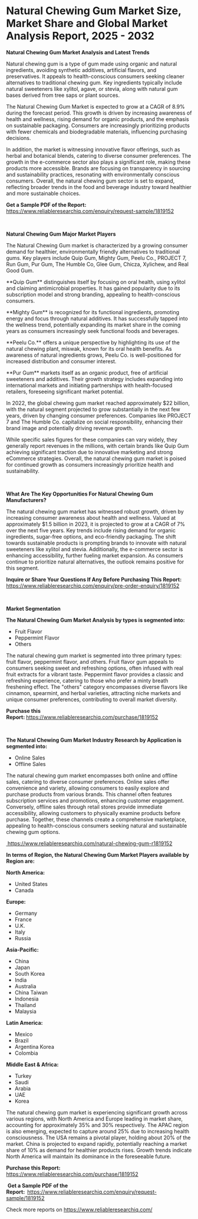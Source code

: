 <p><h1>Natural Chewing Gum Market Size, Market Share and Global Market Analysis Report, 2025 - 2032</h1></p><p><strong>Natural Chewing Gum Market Analysis and Latest Trends</strong></p>
<p><p>Natural chewing gum is a type of gum made using organic and natural ingredients, avoiding synthetic additives, artificial flavors, and preservatives. It appeals to health-conscious consumers seeking cleaner alternatives to traditional chewing gum. Key ingredients typically include natural sweeteners like xylitol, agave, or stevia, along with natural gum bases derived from tree saps or plant sources.</p><p>The Natural Chewing Gum Market is expected to grow at a CAGR of 8.9% during the forecast period. This growth is driven by increasing awareness of health and wellness, rising demand for organic products, and the emphasis on sustainable packaging. Consumers are increasingly prioritizing products with fewer chemicals and biodegradable materials, influencing purchasing decisions.</p><p>In addition, the market is witnessing innovative flavor offerings, such as herbal and botanical blends, catering to diverse consumer preferences. The growth in the e-commerce sector also plays a significant role, making these products more accessible. Brands are focusing on transparency in sourcing and sustainability practices, resonating with environmentally conscious consumers. Overall, the natural chewing gum sector is set to expand, reflecting broader trends in the food and beverage industry toward healthier and more sustainable choices.</p></p>
<p><strong>Get a Sample PDF of the Report:&nbsp;</strong> <a href="https://www.reliableresearchiq.com/enquiry/request-sample/1819152?utm_campaign=2752&utm_medium=2&utm_source=Github&utm_content=ia&utm_term=07042025&utm_id=natural-chewing-gum">https://www.reliableresearchiq.com/enquiry/request-sample/1819152</a></p>
<p>&nbsp;</p>
<p><strong>Natural Chewing Gum Major Market Players</strong></p>
<p><p>The Natural Chewing Gum market is characterized by a growing consumer demand for healthier, environmentally friendly alternatives to traditional gums. Key players include Quip Gum, Mighty Gum, Peelu Co., PROJECT 7, Run Gum, Pur Gum, The Humble Co, Glee Gum, Chicza, Xylichew, and Real Good Gum.</p><p>**Quip Gum** distinguishes itself by focusing on oral health, using xylitol and claiming antimicrobial properties. It has gained popularity due to its subscription model and strong branding, appealing to health-conscious consumers.</p><p>**Mighty Gum** is recognized for its functional ingredients, promoting energy and focus through natural additives. It has successfully tapped into the wellness trend, potentially expanding its market share in the coming years as consumers increasingly seek functional foods and beverages.</p><p>**Peelu Co.** offers a unique perspective by highlighting its use of the natural chewing plant, miswak, known for its oral health benefits. As awareness of natural ingredients grows, Peelu Co. is well-positioned for increased distribution and consumer interest.</p><p>**Pur Gum** markets itself as an organic product, free of artificial sweeteners and additives. Their growth strategy includes expanding into international markets and initiating partnerships with health-focused retailers, foreseeing significant market potential.</p><p>In 2022, the global chewing gum market reached approximately $22 billion, with the natural segment projected to grow substantially in the next few years, driven by changing consumer preferences. Companies like PROJECT 7 and The Humble Co. capitalize on social responsibility, enhancing their brand image and potentially driving revenue growth.</p><p>While specific sales figures for these companies can vary widely, they generally report revenues in the millions, with certain brands like Quip Gum achieving significant traction due to innovative marketing and strong eCommerce strategies. Overall, the natural chewing gum market is poised for continued growth as consumers increasingly prioritize health and sustainability.</p></p>
<p>&nbsp;</p>
<p><strong>What Are The Key Opportunities For Natural Chewing Gum Manufacturers?</strong></p>
<p><p>The natural chewing gum market has witnessed robust growth, driven by increasing consumer awareness about health and wellness. Valued at approximately $1.5 billion in 2023, it is projected to grow at a CAGR of 7% over the next five years. Key trends include rising demand for organic ingredients, sugar-free options, and eco-friendly packaging. The shift towards sustainable products is prompting brands to innovate with natural sweeteners like xylitol and stevia. Additionally, the e-commerce sector is enhancing accessibility, further fueling market expansion. As consumers continue to prioritize natural alternatives, the outlook remains positive for this segment.</p></p>
<p><strong>Inquire or Share Your Questions If Any Before Purchasing This Report:</strong> <a href="https://www.reliableresearchiq.com/enquiry/pre-order-enquiry/1819152?utm_campaign=2752&utm_medium=2&utm_source=Github&utm_content=ia&utm_term=07042025&utm_id=natural-chewing-gum">https://www.reliableresearchiq.com/enquiry/pre-order-enquiry/1819152</a></p>
<p>&nbsp;</p>
<p><strong>Market Segmentation</strong></p>
<p><strong>The Natural Chewing Gum Market Analysis by types is segmented into:</strong></p>
<p><ul><li>Fruit Flavor</li><li>Peppermint Flavor</li><li>Others</li></ul></p>
<p><p>The natural chewing gum market is segmented into three primary types: fruit flavor, peppermint flavor, and others. Fruit flavor gum appeals to consumers seeking sweet and refreshing options, often infused with real fruit extracts for a vibrant taste. Peppermint flavor provides a classic and refreshing experience, catering to those who prefer a minty breath freshening effect. The "others" category encompasses diverse flavors like cinnamon, spearmint, and herbal varieties, attracting niche markets and unique consumer preferences, contributing to overall market diversity.</p></p>
<p><strong>Purchase this Report:&nbsp;</strong><a href="https://www.reliableresearchiq.com/purchase/1819152?utm_campaign=2752&utm_medium=2&utm_source=Github&utm_content=ia&utm_term=07042025&utm_id=natural-chewing-gum">https://www.reliableresearchiq.com/purchase/1819152</a></p>
<p>&nbsp;</p>
<p><strong>The Natural Chewing Gum Market Industry Research by Application is segmented into:</strong></p>
<p><ul><li>Online Sales</li><li>Offline Sales</li></ul></p>
<p><p>The natural chewing gum market encompasses both online and offline sales, catering to diverse consumer preferences. Online sales offer convenience and variety, allowing consumers to easily explore and purchase products from various brands. This channel often features subscription services and promotions, enhancing customer engagement. Conversely, offline sales through retail stores provide immediate accessibility, allowing customers to physically examine products before purchase. Together, these channels create a comprehensive marketplace, appealing to health-conscious consumers seeking natural and sustainable chewing gum options.</p></p>
<p><a href="https://www.reliableresearchiq.com/natural-chewing-gum-r1819152?utm_campaign=2752&utm_medium=2&utm_source=Github&utm_content=ia&utm_term=07042025&utm_id=natural-chewing-gum">&nbsp;https://www.reliableresearchiq.com/natural-chewing-gum-r1819152</a></p>
<p><strong>In terms of Region, the Natural Chewing Gum Market Players available by Region are:</strong></p>
<p>
    <p> <strong> North America: </strong>
        <ul>
            <li>United States</li>
            <li>Canada</li>
        </ul>
        </p> 
    <p> <strong> Europe: </strong>
        <ul>
            <li>Germany</li>
            <li>France</li>
            <li>U.K.</li>
            <li>Italy</li>
            <li>Russia</li>
        </ul>
        </p> 
    <p> <strong> Asia-Pacific: </strong>
        <ul>
            <li>China</li>
            <li>Japan</li>
            <li>South Korea</li>
            <li>India</li>
            <li>Australia</li>
            <li>China Taiwan</li>
            <li>Indonesia</li>
            <li>Thailand</li>
            <li>Malaysia</li>
        </ul>
        </p> 
    <p> <strong> Latin America: </strong>
        <ul>
            <li>Mexico</li>
            <li>Brazil</li>
            <li>Argentina Korea</li>
            <li>Colombia</li>
        </ul>
        </p> 
    <p> <strong> Middle East & Africa: </strong>
        <ul>
            <li>Turkey</li>
            <li>Saudi</li>
            <li>Arabia</li>
            <li>UAE</li>
            <li>Korea</li>
        </ul>
    </p>
    </p>
<p><p>The natural chewing gum market is experiencing significant growth across various regions, with North America and Europe leading in market share, accounting for approximately 35% and 30% respectively. The APAC region is also emerging, expected to capture around 25% due to increasing health consciousness. The USA remains a pivotal player, holding about 20% of the market. China is projected to expand rapidly, potentially reaching a market share of 10% as demand for healthier products rises. Growth trends indicate North America will maintain its dominance in the foreseeable future.</p></p>
<p><strong>Purchase this Report: </strong><a href="https://www.reliableresearchiq.com/purchase/1819152?utm_campaign=2752&utm_medium=2&utm_source=Github&utm_content=ia&utm_term=07042025&utm_id=natural-chewing-gum">https://www.reliableresearchiq.com/purchase/1819152</a></p>
<p>&nbsp;<strong>Get a Sample PDF of the Report:&nbsp;&nbsp;</strong><a href="https://www.reliableresearchiq.com/enquiry/request-sample/1819152?utm_campaign=2752&utm_medium=2&utm_source=Github&utm_content=ia&utm_term=07042025&utm_id=natural-chewing-gum">https://www.reliableresearchiq.com/enquiry/request-sample/1819152</a></p>
<p><strong></strong></p>
<p>Check more reports on <a href="https://www.reliableresearchiq.com/?utm_campaign=2752&utm_medium=2&utm_source=Github&utm_content=ia&utm_term=07042025&utm_id=natural-chewing-gum">https://www.reliableresearchiq.com/</a></p>